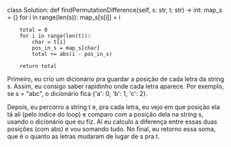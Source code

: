 class Solution:
    def findPermutationDifference(self, s: str, t: str) -> int:
        map_s = {}
        for i in range(len(s)):
            map_s[s[i]] = i
        
        total = 0
        for i in range(len(t)):
            char = t[i]
            pos_in_s = map_s[char]
            total += abs(i - pos_in_s)
        
        return total



Primeiro, eu crio um dicionário pra guardar a posição de cada letra da string s. Assim, eu consigo saber rapidinho onde cada letra aparece. Por exemplo, se s = "abc", o dicionário fica {'a': 0, 'b': 1, 'c': 2}.

Depois, eu percorro a string t e, pra cada letra, eu vejo em que posição ela tá ali (pelo índice do loop) e comparo com a posição dela na string s, usando o dicionário que eu fiz. Aí eu calculo a diferença entre essas duas posições (com abs) e vou somando tudo. No final, eu retorno essa soma, que é o quanto as letras mudaram de lugar de s pra t.